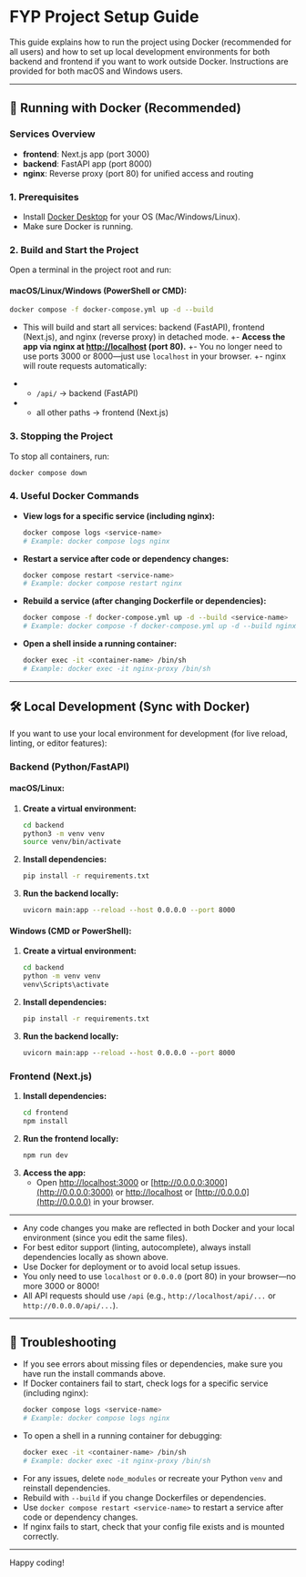 # FYP Project Setup Guide


This guide explains how to run the project using Docker (recommended for all users) and how to set up local development environments for both backend and frontend if you want to work outside Docker.
Instructions are provided for both macOS and Windows users.

---



## 🚀 Running with Docker (Recommended)

### Services Overview
- **frontend**: Next.js app (port 3000)
- **backend**: FastAPI app (port 8000)
- **nginx**: Reverse proxy (port 80) for unified access and routing

### 1. Prerequisites
- Install [Docker Desktop](https://www.docker.com/products/docker-desktop/) for your OS (Mac/Windows/Linux).
- Make sure Docker is running.


### 2. Build and Start the Project
Open a terminal in the project root and run:

#### macOS/Linux/Windows (PowerShell or CMD):
```sh
docker compose -f docker-compose.yml up -d --build
```

- This will build and start all services: backend (FastAPI), frontend (Next.js), and nginx (reverse proxy) in detached mode.
+- **Access the app via nginx at [http://localhost](http://localhost) (port 80).**
+- You no longer need to use ports 3000 or 8000—just use `localhost` in your browser.
+- nginx will route requests automatically:
+  - `/api/` → backend (FastAPI)
+  - all other paths → frontend (Next.js)


### 3. Stopping the Project
To stop all containers, run:
```sh
docker compose down
```


### 4. Useful Docker Commands

- **View logs for a specific service (including nginx):**
   ```sh
   docker compose logs <service-name>
   # Example: docker compose logs nginx
   ```
- **Restart a service after code or dependency changes:**
   ```sh
   docker compose restart <service-name>
   # Example: docker compose restart nginx
   ```
- **Rebuild a service (after changing Dockerfile or dependencies):**
   ```sh
   docker compose -f docker-compose.yml up -d --build <service-name>
   # Example: docker compose -f docker-compose.yml up -d --build nginx
   ```
- **Open a shell inside a running container:**
   ```sh
   docker exec -it <container-name> /bin/sh
   # Example: docker exec -it nginx-proxy /bin/sh
   ```

---


## 🛠️ Local Development (Sync with Docker)


If you want to use your local environment for development (for live reload, linting, or editor features):

### Backend (Python/FastAPI)
#### macOS/Linux:
1. **Create a virtual environment:**
   ```sh
   cd backend
   python3 -m venv venv
   source venv/bin/activate
   ```
2. **Install dependencies:**
   ```sh
   pip install -r requirements.txt
   ```
3. **Run the backend locally:**
   ```sh
   uvicorn main:app --reload --host 0.0.0.0 --port 8000
   ```

#### Windows (CMD or PowerShell):
1. **Create a virtual environment:**
   ```bat
   cd backend
   python -m venv venv
   venv\Scripts\activate
   ```
2. **Install dependencies:**
   ```bat
   pip install -r requirements.txt
   ```
3. **Run the backend locally:**
   ```bat
   uvicorn main:app --reload --host 0.0.0.0 --port 8000
   ```

### Frontend (Next.js)
1. **Install dependencies:**
   ```sh
   cd frontend
   npm install
   ```
2. **Run the frontend locally:**
   ```sh
   npm run dev
   ```
3. **Access the app:**
   - Open [http://localhost:3000](http://localhost:3000) or [http://0.0.0.0:3000](http://0.0.0.0:3000) or [http://localhost](http://localhost) or [http://0.0.0.0](http://0.0.0.0) in your browser.

---



- Any code changes you make are reflected in both Docker and your local environment (since you edit the same files).
- For best editor support (linting, autocomplete), always install dependencies locally as shown above.
- Use Docker for deployment or to avoid local setup issues.
- You only need to use `localhost` or `0.0.0.0` (port 80) in your browser—no more 3000 or 8000!
- All API requests should use `/api` (e.g., `http://localhost/api/...` or `http://0.0.0.0/api/...`).

---



## 📝 Troubleshooting
- If you see errors about missing files or dependencies, make sure you have run the install commands above.
- If Docker containers fail to start, check logs for a specific service (including nginx):
   ```sh
   docker compose logs <service-name>
   # Example: docker compose logs nginx
   ```
- To open a shell in a running container for debugging:
   ```sh
   docker exec -it <container-name> /bin/sh
   # Example: docker exec -it nginx-proxy /bin/sh
   ```
- For any issues, delete `node_modules` or recreate your Python `venv` and reinstall dependencies.
- Rebuild with `--build` if you change Dockerfiles or dependencies.
- Use `docker compose restart <service-name>` to restart a service after code or dependency changes.
- If nginx fails to start, check that your config file exists and is mounted correctly.

---

Happy coding!

